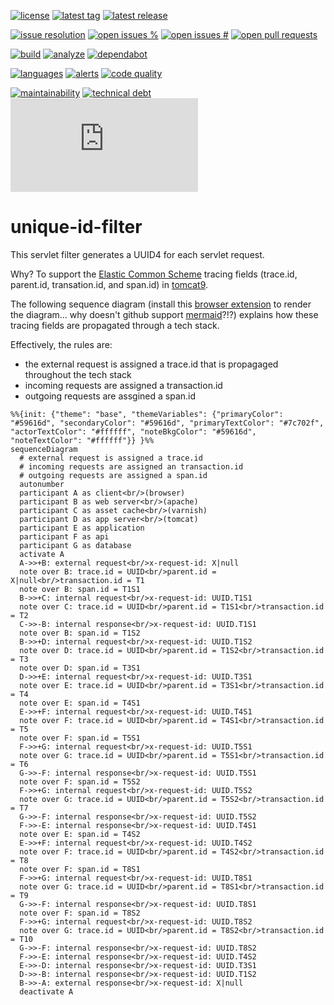 [![license][license-img]][license-url]
[![latest tag][latest-tag-img]][latest-tag-url]
[![latest release][latest-release-img]][latest-release-url]

[![issue resolution][issue-resolution-img]][issue-resolution-url]
[![open issues %][open-issues-percent-img]][open-issues-percent-url]
[![open issues #][open-issues-number-img]][open-issues-number-url]
[![open pull requests][open-pull-requests-img]][open-pull-requests-url]

[![build][build-img]][build-url]
[![analyze][analyze-img]][analyze-url]
[![dependabot][dependabot-img]][dependabot-url]

[![languages][languages-img]][languages-url]
[![alerts][alerts-img]][alerts-url]
[![code quality][code-quality-img]][code-quality-url]

[![maintainability][maintainability-img]][maintainability-url]
[![technical debt][technical-debt-img]][technical-debt-url]
[![vulnerabilities][vulnerabilities-img]][vulnerabilities-url]

# unique-id-filter

This servlet filter generates a UUID4 for each servlet request.

Why? To support the [Elastic Common Scheme](https://www.elastic.co/guide/en/ecs/current/index.html) tracing fields (trace.id, parent.id, transation.id, and span.id) in [tomcat9](https://tomcat.apache.org/tomcat-9.0-doc/).

The following sequence diagram (install this [browser extension](https://github.com/marcozaccari/markdown-diagrams-browser-extension) to render the diagram... why doesn't github support [mermaid](https://mermaid-js.github.io/mermaid/#/)?!?) explains how these tracing fields are propagated through a tech stack.

Effectively, the rules are:

* the external request is assigned a trace.id that is propagaged throughout the tech stack
* incoming requests are assigned a transaction.id
* outgoing requests are assgined a span.id

```mermaid
%%{init: {"theme": "base", "themeVariables": {"primaryColor": "#59616d", "secondaryColor": "#59616d", "primaryTextColor": "#7c702f", "actorTextColor": "#ffffff", "noteBkgColor": "#59616d", "noteTextColor": "#ffffff"}} }%%
sequenceDiagram
  # external request is assigned a trace.id
  # incoming requests are assigned an transaction.id
  # outgoing requests are assigned a span.id
  autonumber
  participant A as client<br/>(browser)
  participant B as web server<br/>(apache)
  participant C as asset cache<br/>(varnish)
  participant D as app server<br/>(tomcat)
  participant E as application
  participant F as api
  participant G as database
  activate A
  A->>+B: external request<br/>x-request-id: X|null
  note over B: trace.id = UUID<br/>parent.id = X|null<br/>transaction.id = T1
  note over B: span.id = T1S1
  B->>+C: internal request<br/>x-request-id: UUID.T1S1
  note over C: trace.id = UUID<br/>parent.id = T1S1<br/>transaction.id = T2
  C->>-B: internal response<br/>x-request-id: UUID.T1S1
  note over B: span.id = T1S2
  B->>+D: internal request<br/>x-request-id: UUID.T1S2
  note over D: trace.id = UUID<br/>parent.id = T1S2<br/>transaction.id = T3
  note over D: span.id = T3S1
  D->>+E: internal request<br/>x-request-id: UUID.T3S1
  note over E: trace.id = UUID<br/>parent.id = T3S1<br/>transaction.id = T4
  note over E: span.id = T4S1
  E->>+F: internal request<br/>x-request-id: UUID.T4S1
  note over F: trace.id = UUID<br/>parent.id = T4S1<br/>transaction.id = T5
  note over F: span.id = T5S1
  F->>+G: internal request<br/>x-request-id: UUID.T5S1
  note over G: trace.id = UUID<br/>parent.id = T5S1<br/>transaction.id = T6
  G->>-F: internal response<br/>x-request-id: UUID.T5S1
  note over F: span.id = T5S2
  F->>+G: internal request<br/>x-request-id: UUID.T5S2
  note over G: trace.id = UUID<br/>parent.id = T5S2<br/>transaction.id = T7
  G->>-F: internal response<br/>x-request-id: UUID.T5S2
  F->>-E: internal response<br/>x-request-id: UUID.T4S1
  note over E: span.id = T4S2
  E->>+F: internal request<br/>x-request-id: UUID.T4S2
  note over F: trace.id = UUID<br/>parent.id = T4S2<br/>transaction.id = T8
  note over F: span.id = T8S1
  F->>+G: internal request<br/>x-request-id: UUID.T8S1
  note over G: trace.id = UUID<br/>parent.id = T8S1<br/>transaction.id = T9
  G->>-F: internal response<br/>x-request-id: UUID.T8S1
  note over F: span.id = T8S2
  F->>+G: internal request<br/>x-request-id: UUID.T8S2
  note over G: trace.id = UUID<br/>parent.id = T8S2<br/>transaction.id = T10
  G->>-F: internal response<br/>x-request-id: UUID.T8S2
  F->>-E: internal response<br/>x-request-id: UUID.T4S2
  E->>-D: internal response<br/>x-request-id: UUID.T3S1
  D->>-B: internal response<br/>x-request-id: UUID.T1S2
  B->>-A: external response<br/>x-request-id: X|null
  deactivate A
```

[alerts-img]: https://badgen.net/lgtm/alerts/g/LucaFilipozzi/unique-id-filter/java?icon=lgtm
[alerts-url]: https://lgtm.com/projects/g/LucaFilipozzi/unique-id-filter/alerts
[analyze-img]: https://github.com/LucaFilipozzi/unique-id-filter/actions/workflows/analyze.yml/badge.svg
[analyze-url]: https://github.com/LucaFilipozzi/unique-id-filter/actions/workflows/analyze.yml
[build-img]: https://github.com/LucaFilipozzi/unique-id-filter/actions/workflows/build.yml/badge.svg
[build-url]: https://github.com/LucaFilipozzi/unique-id-filter/actions/workflows/build.yml
[code-quality-img]: https://badgen.net/lgtm/grade/g/LucaFilipozzi/unique-id-filter/java?icon=lgtm
[code-quality-url]: https://lgtm.com/projects/g/LucaFilipozzi/unique-id-filter/context:java
[dependabot-img]: https://badgen.net/github/dependabot/LucaFilipozzi/unique-id-filter?icon=dependabot
[dependabot-url]: https://github.com/LucaFilipozzi/unique-id-filter/network/dependencies
[issue-resolution-img]: http://isitmaintained.com/badge/resolution/LucaFilipozzi/unique-id-filter.svg
[issue-resolution-url]: http://isitmaintained.com/project/LucaFilipozzi/unique-id-filter
[languages-img]: https://badgen.net/lgtm/langs/g/LucaFilipozzi/unique-id-filter?icon=lgtm
[languages-url]: https://lgtm.com/projects/g/LucaFilipozzi/unique-id-filter/logs/languages/lang:java
[latest-release-img]: https://badgen.net/github/release/LucaFilipozzi/unique-id-filter?icon=github&label=latest%20release
[latest-release-url]: https://github.com/LucaFilipozzi/unique-id-filter/releases/latest
[latest-tag-img]: https://badgen.net/github/tag/LucaFilipozzi/unique-id-filter?icon=github
[latest-tag-url]: https://github.com/LucaFilipozzi/unique-id-filter/tags
[license-img]: https://badgen.net/github/license/LucaFilipozzi/unique-id-filter?icon=github
[license-url]: https://github.com/LucaFilipozzi/unique-id-filter/blob/main/LICENSE.md
[maintainability-img]: https://badgen.net/codeclimate/maintainability/LucaFilipozzi/unique-id-filter?icon=codeclimate
[maintainability-url]: https://codeclimate.com/github/LucaFilipozzi/unique-id-filter/maintainability
[open-issues-number-img]: https://badgen.net/github/open-issues/LucaFilipozzi/unique-id-filter?icon=github
[open-issues-number-url]: https://github.com/LucaFilipozzi/unique-id-filter/issues
[open-issues-percent-img]: http://isitmaintained.com/badge/open/LucaFilipozzi/unique-id-filter.svg
[open-issues-percent-url]: http://isitmaintained.com/project/LucaFilipozzi/unique-id-filter
[open-pull-requests-img]: https://badgen.net/github/open-prs/LucaFilipozzi/unique-id-filter?icon=github
[open-pull-requests-url]: https://github.com/LucaFilipozzi/unique-id-filter/pulls
[technical-debt-img]: https://badgen.net/codeclimate/tech-debt/LucaFilipozzi/unique-id-filter?icon=codeclimate
[technical-debt-url]: https://codeclimate.com/github/LucaFilipozzi/unique-id-filter/maintainability
[vulnerabilities-img]: https://badgen.net/snyk/LucaFilipozzi/unique-id-filter/main/pom.xml
[vulnerabilities-url]: https://snyk.io/test/github/lucafilipozzi/unique-id-filter?targetFile=pom.xml
